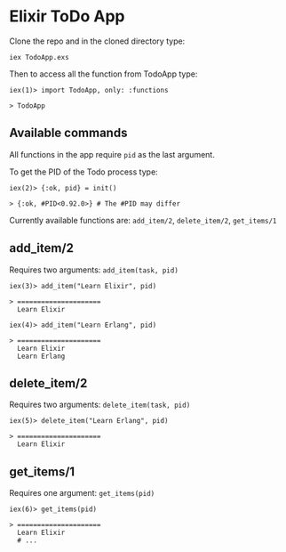 # Elixir ToDo App

Clone the repo and in the cloned directory type:

```
iex TodoApp.exs
```

Then to access all the function from TodoApp type:

```
iex(1)> import TodoApp, only: :functions

> TodoApp
```

## Available commands

All functions in the app require ```pid``` as the last argument.

To get the PID of the Todo process type:

```
iex(2)> {:ok, pid} = init()

> {:ok, #PID<0.92.0>} # The #PID may differ
```

Currently available functions are: ```add_item/2```, ```delete_item/2```, 
```get_items/1```

## add_item/2

Requires two arguments: ```add_item(task, pid)```

```
iex(3)> add_item("Learn Elixir", pid)

> =====================
  Learn Elixir
```

```
iex(4)> add_item("Learn Erlang", pid)

> =====================
  Learn Elixir
  Learn Erlang
```

## delete_item/2

Requires two arguments: ```delete_item(task, pid)```

```
iex(5)> delete_item("Learn Erlang", pid)

> =====================
  Learn Elixir
```

## get_items/1

Requires one argument: ```get_items(pid)```

```
iex(6)> get_items(pid)

> =====================
  Learn Elixir
  # ...
```